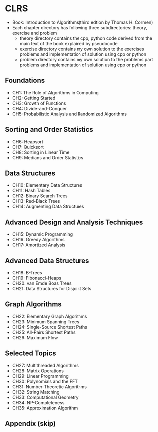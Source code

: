 # CLRS
- Book: Introduction to Algorithms(third edtion by Thomas H. Cormen)
- Each chapter directory has following three subdirectories: theory, exercise and problem
  - theory directory contains the cpp, python code derived from the main text of the book explained by pseudocode
  - exercise directory contains my own solution to the exercises problems and implementation of solution using cpp or python
  - problem directory contains my own solution to the problems part problems and implementation of solution using cpp or python

## Foundations
- CH1: The Role of Algorithms in Computing
- CH2: Getting Started
- CH3: Growth of Functions
- CH4: Divide-and-Conquer
- CH5: Probabilistic Analysis and Randomized Algorithms
## Sorting and Order Statistics
- CH6: Heapsort
- CH7: Quicksort
- CH8: Sorting in Linear Time
- CH9: Medians and Order Statistics
## Data Structures
- CH10: Elementary Data Structures
- CH11: Hash Tables
- CH12: Binary Search Trees
- CH13: Red-Black Trees
- CH14: Augmenting Data Structures
## Advanced Design and Analysis Techniques
- CH15: Dynamic Programming
- CH16: Greedy Algorithms
- CH17: Amortized Analysis
## Advanced Data Structures
- CH18: B-Trees
- CH19: Fibonacci-Heaps
- CH20: van Emde Boas Trees
- CH21: Data Structures for Disjoint Sets
## Graph Algorithms
- CH22: Elementary Graph Algorithms
- CH23: Minimum Spanning Trees
- CH24: Single-Source Shortest Paths
- CH25: All-Pairs Shortest Paths
- CH26: Maximum Flow
## Selected Topics
- CH27: Multithreaded Algorithms
- CH28: Matrix Operations
- CH29: Linear Programming
- CH30: Polynomials and the FFT
- CH31: Number-Theoretic Algorithms
- CH32: String Matching
- CH33: Computational Geometry
- CH34: NP-Completeness
- CH35: Approximation Algorithm
## Appendix (skip)
